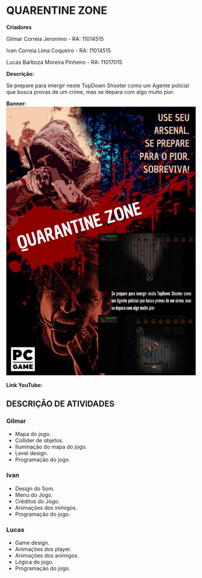 

# QUARENTINE ZONE

**Criadores**

Gilmar Correia Jeronimo        - RA: 11014515

Ivan Correia Lima Coqueiro     - RA: 11014515

Lucas Barboza Moreira Pinheiro - RA: 11017015


**Descrição:** 

Se prepare para imergir neste TopDown Shooter como um Agente policial que busca provas de um crime, mas se depara com algo muito pior.

**Banner:**
![image](QZ_POSTER.jpeg)

**Link YouTube:**

## DESCRIÇÃO DE ATIVIDADES

### Gilmar 

- Mapa do jogo. 
- Collider de objetos.
- Iluminação do mapa do jogo.
- Level design.
- Programação do jogo.


### Ivan

- Design do Som.
- Menu do Jogo.
- Créditos do Jogo.
- Animações dos inimigos.
- Programação do jogo.

### Lucas

- Game design.
- Animações dos player.
- Animações dos animigos.
- Lógica do jogo.
- Programação do jogo. 
